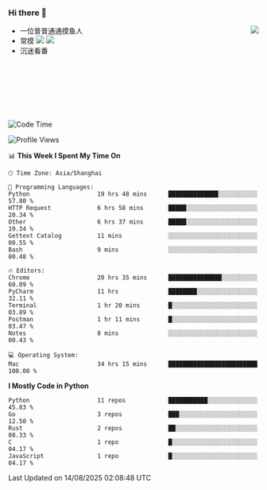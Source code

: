 ### Hi there 👋


<a href="https://github.com/yanlc39">
  <img align="right" src="https://github-readme-stats.vercel.app/api?username=yanlc39&show_icons=true&hide_border=true&icon_color=586069&title_color=a0a9af">
</a>

- 一位普普通通摸鱼人
- 常摸 ![](https://img.shields.io/badge/-Python-3e74a2?style=flat-square&logo=Python&logoColor=fff) ![](https://img.shields.io/badge/-C%2B%2B-brightgreen?style=flat-square)
- 沉迷看番



<br><br><br><br><br><br>


<!--START_SECTION:waka-->
![Code Time](http://img.shields.io/badge/Code%20Time-1%2C559%20hrs%2033%20mins-blue)

![Profile Views](http://img.shields.io/badge/Profile%20Views-0-blue)

📊 **This Week I Spent My Time On** 

```text
🕑︎ Time Zone: Asia/Shanghai

💬 Programming Languages: 
Python                   19 hrs 48 mins      ██████████████░░░░░░░░░░░   57.80 % 
HTTP Request             6 hrs 58 mins       █████░░░░░░░░░░░░░░░░░░░░   20.34 % 
Other                    6 hrs 37 mins       █████░░░░░░░░░░░░░░░░░░░░   19.34 % 
Gettext Catalog          11 mins             ░░░░░░░░░░░░░░░░░░░░░░░░░   00.55 % 
Bash                     9 mins              ░░░░░░░░░░░░░░░░░░░░░░░░░   00.48 % 

🔥 Editors: 
Chrome                   20 hrs 35 mins      ███████████████░░░░░░░░░░   60.09 % 
PyCharm                  11 hrs              ████████░░░░░░░░░░░░░░░░░   32.11 % 
Terminal                 1 hr 20 mins        █░░░░░░░░░░░░░░░░░░░░░░░░   03.89 % 
Postman                  1 hr 11 mins        █░░░░░░░░░░░░░░░░░░░░░░░░   03.47 % 
Notes                    8 mins              ░░░░░░░░░░░░░░░░░░░░░░░░░   00.43 % 

💻 Operating System: 
Mac                      34 hrs 15 mins      █████████████████████████   100.00 % 
```

**I Mostly Code in Python** 

```text
Python                   11 repos            ███████████░░░░░░░░░░░░░░   45.83 % 
Go                       3 repos             ███░░░░░░░░░░░░░░░░░░░░░░   12.50 % 
Rust                     2 repos             ██░░░░░░░░░░░░░░░░░░░░░░░   08.33 % 
C                        1 repo              █░░░░░░░░░░░░░░░░░░░░░░░░   04.17 % 
JavaScript               1 repo              █░░░░░░░░░░░░░░░░░░░░░░░░   04.17 % 
```




 Last Updated on 14/08/2025 02:08:48 UTC
<!--END_SECTION:waka-->
